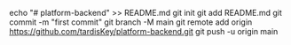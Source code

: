 
echo "# platform-backend" >> README.md
git init
git add README.md
git commit -m "first commit"
git branch -M main
git remote add origin https://github.com/tardisKey/platform-backend.git
git push -u origin main
